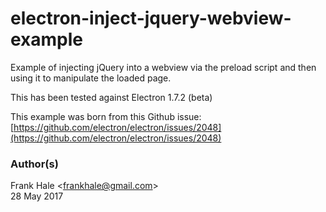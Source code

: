 # electron-inject-jquery-webview-example
Example of injecting jQuery into a webview via the preload script and then using it to manipulate the loaded page.

This has been tested against Electron 1.7.2 (beta)  

This example was born from this Github issue: [https://github.com/electron/electron/issues/2048](https://github.com/electron/electron/issues/2048)

### Author(s)

Frank Hale &lt;<frankhale@gmail.com>&gt;  
28 May 2017
